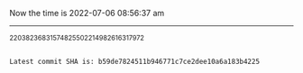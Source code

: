 Now the time is 2022-07-06 08:56:37 am

---

<small>22038236831574825502214982616317972</small>

```txt

Latest commit SHA is: b59de7824511b946771c7ce2dee10a6a183b4225
```
